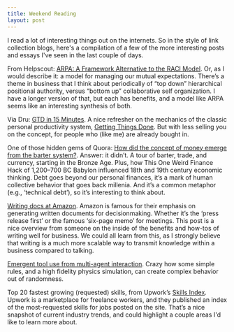 ```yaml
---
title: Weekend Reading
layout: post
---
```


I read a lot of interesting things out on the internets. So in the style of link collection blogs, here's a compilation of a few of the more interesting posts and essays I've seen in the last couple of days.

From Helpscout: [ARPA: A Framework Alternative to the RACI Model](https://www.helpscout.com/blog/arpa-raci-model/). Or, as I would describe it: a model for managing our mutual expectations. There’s a theme in business that I think about periodically of “top down” hierarchical positional authority, versus “bottom up” collaborative self organization. I have a longer version of that, but each has benefits, and a model like ARPA seems like an interesting synthesis of both.

Via Dru: [GTD in 15 Minutes](https://hamberg.no/gtd/). A nice refresher on the mechanics of the classic personal productivity system, [Getting Things Done](https://www.amazon.com/Getting-Things-Done-Stress-Free-Productivity/dp/0142000280). But with less selling you on the concept, for people who (like me) are already bought in.

One of those hidden gems of Quora: [How did the concept of money emerge from the barter system?](https://www.quora.com/How-did-the-concept-of-money-actually-emerge-from-the-barter-system/answer/Luka-Trkanjec). Answer: it didn’t. A tour of barter, trade, and currency, starting in the Bronze Age. Plus, how This One Weird Finance Hack of 1,200–700 BC Babylon influenced 18th and 19th century economic thinking. Debt goes beyond our personal finances, it’s a mark of human collective behavior that goes back millenia. And it’s a common metaphor (e.g., ‘technical debt’), so it’s interesting to think about.

[Writing docs at Amazon](https://blog.usejournal.com/writing-docs-at-amazon-e025808616bd). Amazon is famous for their emphasis on generating written documents for decisionmaking. Whether it’s the ‘press release first’ or the famous ‘six-page memo’ for meetings. This post is a nice overview from someone on the inside of the benefits and how-tos of writing well for business. We could all learn from this, as I strongly believe that writing is a much more scalable way to transmit knowledge within a business compared to talking.

[Emergent tool use from multi-agent interaction](https://openai.com/blog/emergent-tool-use/). Crazy how some simple rules, and a high fidelity physics simulation, can create complex behavior out of randomness.

Top 20 fastest growing (requested) skills, from Upwork’s [Skills Index](https://www.upwork.com/press/2019/05/14/q1-2019-skills/). Upwork is a marketplace for freelance workers, and they published an index of the most-requested skills for jobs posted on the site. That’s a nice snapshot of current industry trends, and could highlight a couple areas I'd like to learn more about.
